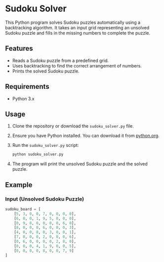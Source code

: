 # Sudoku Solver

This Python program solves Sudoku puzzles automatically using a backtracking algorithm. It takes an input grid representing an unsolved Sudoku puzzle and fills in the missing numbers to complete the puzzle.

## Features

- Reads a Sudoku puzzle from a predefined grid.
- Uses backtracking to find the correct arrangement of numbers.
- Prints the solved Sudoku puzzle.

## Requirements

- Python 3.x

## Usage

1. Clone the repository or download the `sudoku_solver.py` file.

2. Ensure you have Python installed. You can download it from [python.org](https://www.python.org/).

3. Run the `sudoku_solver.py` script:

    ```bash
    python sudoku_solver.py
    ```

4. The program will print the unsolved Sudoku puzzle and the solved puzzle.

## Example

### Input (Unsolved Sudoku Puzzle)

```python
sudoku_board = [
    [5, 3, 0, 0, 7, 0, 0, 0, 0],
    [6, 0, 0, 1, 9, 5, 0, 0, 0],
    [0, 9, 8, 0, 0, 0, 0, 6, 0],
    [8, 0, 0, 0, 6, 0, 0, 0, 3],
    [4, 0, 0, 8, 0, 3, 0, 0, 1],
    [7, 0, 0, 0, 2, 0, 0, 0, 6],
    [0, 6, 0, 0, 0, 0, 2, 8, 0],
    [0, 0, 0, 4, 1, 9, 0, 0, 5],
    [0, 0, 0, 0, 8, 0, 0, 7, 9]
]
